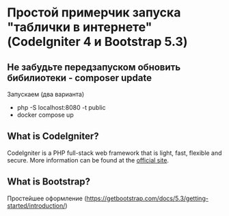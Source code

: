 # Простой примерчик запуска "таблички в интернете" (CodeIgniter 4 и Bootstrap 5.3)

## Не забудьте передзапуском обновить бибилиотеки - composer update

Запускаем (два варианта)
- php -S localhost:8080 -t public                 
- docker compose up

## What is CodeIgniter?

CodeIgniter is a PHP full-stack web framework that is light, fast, flexible and secure.
More information can be found at the [official site](https://codeigniter.com).

## What is Bootstrap?
Простейшее оформление (https://getbootstrap.com/docs/5.3/getting-started/introduction/)
